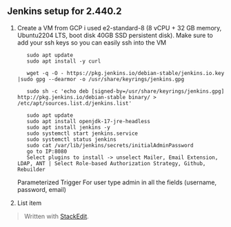 
## Jenkins setup for 2.440.2

 1. Create a VM from GCP i used e2-standard-8 (8 vCPU + 32 GB memory, Ubuntu2204 LTS, boot disk 40GB SSD persistent disk). Make sure to add your ssh keys so you can easily ssh into the VM
 

           sudo apt update
           sudo apt install -y curl
           
           wget -q -O - https://pkg.jenkins.io/debian-stable/jenkins.io.key |sudo gpg --dearmor -o /usr/share/keyrings/jenkins.gpg
           
           sudo sh -c 'echo deb [signed-by=/usr/share/keyrings/jenkins.gpg] http://pkg.jenkins.io/debian-stable binary/ > /etc/apt/sources.list.d/jenkins.list'
           
           sudo apt update
           sudo apt install openjdk-17-jre-headless
           sudo apt install jenkins -y
           sudo systemctl start jenkins.service
           sudo systemctl status jenkins
           sudo cat /var/lib/jenkins/secrets/initialAdminPassword
           go to IP:8080
           Select plugins to install -> unselect Mailer, Email Extension, LDAP, ANT | Select Role-based Authorization Strategy, Github, Rebuilder
       Parameterized Trigger
            For user type admin in all the fields (username, password, email)

 2. List item

> Written with [StackEdit](https://stackedit.io/).
<!--stackedit_data:
eyJoaXN0b3J5IjpbMjAyNDYzNDg4MCwtMjczNDU2ODU3LC02MD
AzNzE4NTcsLTMwNjg3ODk0Myw4MzUxNzQyOTcsMjY4NTE4MTg2
LDYwMjY0Njg5NywtMTg1MjA5OTA5NCwtNDcyNjM1MDMsMjUxMz
c4ODk3XX0=
-->